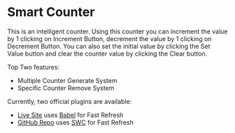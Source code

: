 # Smart Counter

This is an intelligent counter. Using this counter you can increment the value by 1 clicking on Increment Button, decrement the value by 1 clicking on Decrement Button. You can also set the initial value by clicking the Set Value button and clear the counter value by clicking the Clear button.

Top Two features:
- Multiple Counter Generate System
- Specific Counter Remove System

Currently, two official plugins are available:

- [Live Site](https://github.com/vitejs/vite-plugin-react/blob/main/packages/plugin-react/README.md) uses [Babel](https://babeljs.io/) for Fast Refresh
- [GitHub Repo](https://github.com/vitejs/vite-plugin-react-swc) uses [SWC](https://swc.rs/) for Fast Refresh
